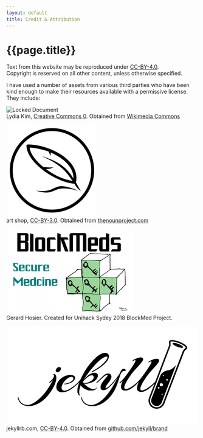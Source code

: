 ```yaml
---
layout: default
title: Credit & Attribution
---
```


# {{page.title}}

Text from this website may be reproduced under [CC-BY-4.0](https://creativecommons.org/licenses/by/4.0/).  
Copyright is reserved on all other content, unless otherwise specified.

I have used a number of assets from various third parties who have been kind enough to make their resources available with a permissive license.  
They include:

![Locked Document](https://upload.wikimedia.org/wikipedia/commons/c/c9/Locked_document.png)  
 Lydia Kim, [Creative Commons 0](https://creativecommons.org/publicdomain/zero/1.0/deed.en). Obtained from [Wikimedia Commons](https://commons.wikimedia.org/wiki/File:Locked_document.png)

![Quill Icon](/assets/img/defaultpost.png)  
art shop, [CC-BY-3.0](https://creativecommons.org/licenses/by/3.0/us/legalcode). Obtained from [thenounproject.com](https://thenounproject.com/search/?q=quill&creator=2033413&i=1182188)

![BlockMed](/assets/img/blockMed.jpg)  
Gerard Hosier. Created for Unihack Sydey 2018 BlockMed Project.

![Jekyll](/assets/img/jekyll.png)  
jekyllrb.com, [CC-BY-4.0](http://choosealicense.com/licenses/cc-by-4.0/). Obtained from [github.com/jekyll/brand](https://github.com/jekyll/brand)
